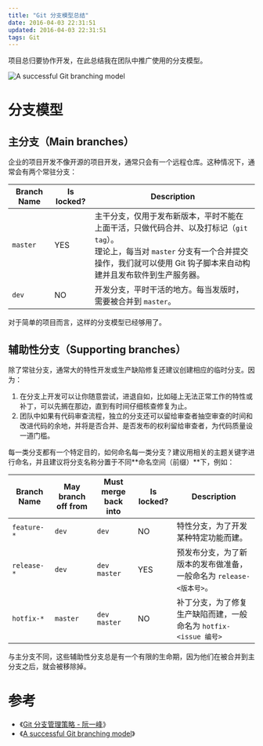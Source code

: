 ```yaml
---
title: "Git 分支模型总结"
date: 2016-04-03 22:31:51
updated: 2016-04-03 22:31:51
tags: Git
---
```


项目总归要协作开发，在此总结我在团队中推广使用的分支模型。

![A successful Git branching model](/img/git/git_branch.png)

# 分支模型

## 主分支（Main branches）

企业的项目开发不像开源的项目开发，通常只会有一个远程仓库。这种情况下，通常会有两个常驻分支：

| Branch Name | Is locked? | Description                              |
| ----------- | ---------- | ---------------------------------------- |
| `master`    | YES        | 主干分支，仅用于发布新版本，平时不能在上面干活，只做代码合并、以及打标记（`git tag`）。<br/> 理论上，每当对 `master` 分支有一个合并提交操作，我们就可以使用 Git 钩子脚本来自动构建并且发布软件到生产服务器。 |
| `dev`       | NO         | 开发分支，平时干活的地方。每当发版时，需要被合并到 `master`。      |

对于简单的项目而言，这样的分支模型已经够用了。

## 辅助性分支（Supporting branches）

除了常驻分支，通常大的特性开发或生产缺陷修复还建议创建相应的临时分支。因为：

1. 在分支上开发可以让你随意尝试，进退自如，比如碰上无法正常工作的特性或补丁，可以先搁在那边，直到有时间仔细核查修复为止。
2. 团队中如果有代码审查流程，独立的分支还可以留给审查者抽空审查的时间和改进代码的余地，并将是否合并、是否发布的权利留给审查者，为代码质量设一道门槛。

每一类分支都有一个特定目的，如何命名每一类分支？建议用相关的主题关键字进行命名，并且建议将分支名称分置于不同**命名空间（前缀）**下，例如：

| Branch Name | May branch off from | Must merge back into | Is locked? | Description                              |
| ----------- | ------------------- | -------------------- | ---------- | ---------------------------------------- |
| `feature-*` | `dev`               | `dev`                | NO         | 特性分支，为了开发某种特定功能而建。                       |
| `release-*` | `dev`               | `dev` <br/> `master` | YES        | 预发布分支，为了新版本的发布做准备，一般命名为 `release-<版本号>`。 |
| `hotfix-*`  | `master`            | `dev` <br/> `master` | NO         | 补丁分支，为了修复生产缺陷而建，一般命名为 `hotfix-<issue 编号>` |

与主分支不同，这些辅助性分支总是有一个有限的生命期，因为他们在被合并到主分支之后，就会被移除掉。

# 参考

* 《[Git 分支管理策略 - 阮一峰](http://www.ruanyifeng.com/blog/2012/07/git.html)》
* 《[A successful Git branching model](http://nvie.com/posts/a-successful-git-branching-model/)》